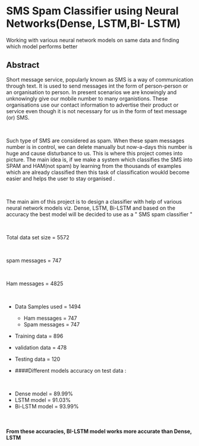 # SMS Spam Classifier using Neural Networks(Dense, LSTM,BI- LSTM)
Working with various neural network models on same data and finding which model performs better 
## Abstract
Short message service, popularly known as SMS is a way of communication through text. It is used to  send messages int the form of person-person or an organisation to person. In present scenarios we are knowingly and unknowingly give our mobile number to many organistions. These organisations use our contact information to advertise their product or service even though it is not necessary for us in the form of text message (or) SMS. 

<p>&nbsp;</p>

Such type of SMS are considered as spam. When these spam messages  number is in control, we can delete manually but now-a-days this number is huge and cause disturbance to us. This is where this project comes into picture. The main idea is, if we make a system which classifies the SMS into SPAM and HAM(not spam) by learning from the thousands of examples which are already classified  then this task of classification woukld become easier and helps the user to stay organised . 

<p>&nbsp;</p>

The main aim of this project is to design a classifier with help of various neural network models viz. Dense, LSTM, Bi-LSTM and based on the accuracy the best model will be decided to use as a " SMS spam classifier "
<p>&nbsp;</p>

Total data set size  = 5572
<p>&nbsp;</p>
spam messages =  747
<p>&nbsp;</p>
Ham messages  =  4825
<p>&nbsp;</p>

* Data Samples used  = 1494
     * Ham messages   =  747
     * Spam messages  =  747

     
* Training data   =  896
* validation data = 478
* Testing data    =  120
* ####Different models accuracy on test data :
<p>&nbsp;</p>

* Dense model = 89.99%
* LSTM model  = 91.03%
* Bi-LSTM model = 93.99%

<p>&nbsp;</p>

#### From these accuracies, BI-LSTM model works more accurate than Dense, LSTM
